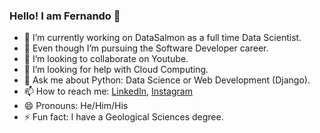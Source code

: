 ### Hello! I am Fernando 👋

- 🔭 I’m currently working on DataSalmon as a full time Data Scientist.
- 🌱 Even though I’m pursuing the Software Developer career.
- 👯 I’m looking to collaborate on Youtube.
- 🤔 I’m looking for help with Cloud Computing.
- 💬 Ask me about Python: Data Science or Web Development (Django).
- 📫 How to reach me: [LinkedIn](https://www.linkedin.com/in/fernando-mar%C3%ADn-172018178/), [Instagram](https://www.instagram.com/fernando.marin.f/)
- 😄 Pronouns: He/Him/His
- ⚡ Fun fact: I have a Geological Sciences degree.

